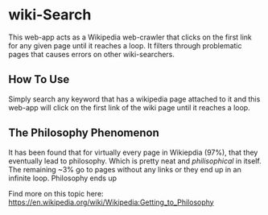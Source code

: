 
# wiki-Search
This web-app acts as a Wikipedia web-crawler that clicks on the first link for any given page until it reaches a loop. It filters through problematic pages that causes errors on other wiki-searchers. 


## How To Use
Simply search any keyword that has a wikipedia page attached to it and this web-app will click on the first link of the wiki page until it reaches a loop. 


## The Philosophy Phenomenon
It has been found that for virtually every page in Wikiepdia (97%), that they eventually lead to philosophy. Which is pretty neat and *philisophical* in itself. The remaining ~3% go to pages without any links or they end up in an infinite loop. Philosophy ends up 

Find more on this topic here: https://en.wikipedia.org/wiki/Wikipedia:Getting_to_Philosophy

